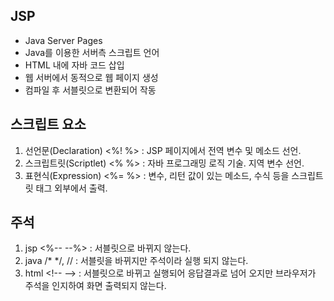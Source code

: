 ## JSP
- Java Server Pages
- Java를 이용한 서버측 스크립트 언어
- HTML 내에 자바 코드 삽입
- 웹 서버에서 동적으로 웹 페이지 생성
- 컴파일 후 서블릿으로 변환되어 작동

## 스크립트 요소
1. 선언문(Declaration) <%! %> : JSP 페이지에서 전역 변수 및 메소드 선언.
2. 스크립트릿(Scriptlet) <% %> : 자바 프로그래밍 로직 기술. 지역 변수 선언.
3. 표현식(Expression) <%= %> : 변수, 리턴 값이 있는 메소드, 수식 등을 스크립트릿 태그 외부에서 출력.

## 주석
1. jsp <%-- --%> : 서블릿으로 바뀌지 않는다.
2. java /* */, // : 서블릿을 바뀌지만 주석이라 실행 되지 않는다.
3. html \<!-- --\> : 서블릿으로 바뀌고 실행되어 응답결과로 넘어 오지만 브라우저가 주석을 인지하여 화면 출력되지 않는다.
